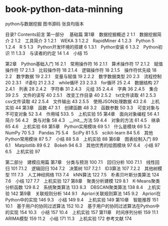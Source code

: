 # book-python-data-minning
python与数据挖掘 图书源码 张良均版本

目录?
Contents前言
第一部分　
基础篇
第1章　数据挖掘概述 2
    1.1　数据挖掘简介 2
    1.2　工具简介 3
        1.2.1　WEKA 3
        1.2.2　RapidMiner 4
        1.2.3　Python 5
        1.2.4　R 5
    1.3　Python开发环境的搭建 6
        1.3.1　Python安装 6
        1.3.2　Python初识 11
        1.3.3　与读者的约定 14
    1.4　小结 15

第2章　Python基础入门 16
    2.1　常用操作符 16
        2.1.1　算术操作符 17
        2.1.2　赋值操作符 17
        2.1.3　比较操作符 18
        2.1.4　逻辑操作符 18
        2.1.5　操作符优先级 18
    2.2　数字数据 19
        2.2.1　变量与赋值 19
        2.2.2　数字数据类型 20
    2.3　流程控制 20
        2.3.1　if语句 21
        2.3.2　while循环 23
        2.3.3　for循环 25
    2.4　数据结构 27
        2.4.1　列表 28
        2.4.2　字符串 31
        2.4.3　元组 35
        2.4.4　字典 36
        2.4.5　集合 39
    2.5　文件的读写 40
        2.5.1　改变工作目录 40
        2.5.2　txt文件读取 41
        2.5.3　csv文件读取 42
        2.5.4　文件输出 43
        2.5.5　使用JSON处理数据 43
    2.6　上机实验 44
第3章　函数 47
    3.1　创建函数 48
    3.2　函数参数 50
    3.3　可变对象与不可变对象 52
    3.4　作用域 533.
    5　上机实验 55
第4章　面向对象编程 56
    4.1　简介 56
    4.2　类与对象 58
    4.3　__init__方法 59
    4.4　对象的方法 61
    4.5　继承 65
    4.6　上机实验 68
第5章　Python实用模块 69
    5.1　什么是模块 69
    5.2　NumPy 70
    5.3　Pandas 75
    5.4　SciPy 81
    5.5　scikit-learn 84
    5.6　其他Python常用模块 87
    5.7　小结 88
    5.8　上机实验 88
第6章　图表绘制入门 89
    6.1　Matplotlib 89
    6.2　Bokeh 94
    6.3　其他优秀的绘图模块 97
    6.4　小结 97
    6.5　上机实验 97
    
第二部分　建模应用篇
第7章　分类与预测 100
    7.1　回归分析 100
        7.1.1　线性回归 101
        7.1.2　逻辑回归 104
    7.2　决策树 107
        7.2.1　ID3算法 107
        7.2.2　其他树模型 111
    7.3　人工神经网络 113
    7.4　kNN算法 122
    7.5　朴素贝叶斯分类算法 124
    7.6　小结 127
    7.7　上机实验 127
第8章　聚类分析建模 129
    8.1　K-Means聚类分析函数 129
    8.2　系统聚类算法 133
    8.3　DBSCAN聚类算法 138
    8.4　上机实验 142
第9章　关联规则分析 144
    9.1　Apriori关联规则算法 145
    9.2　Apriori在Python中的实现 146
    9.3　小结 149
    9.4　上机实验 149
第10章　智能推荐 151
    10.1　基于用户的协同过滤算法 152
    10.2　基于用户的协同过滤算法在Python中的实现 154
    10.3　小结 157
    10.4　上机实验 157
第11章　时间序列分析 159
    11.1　ARIMA模型 159
    11.2　小结 171
    11.3　上机实验 172
参考文献 174





